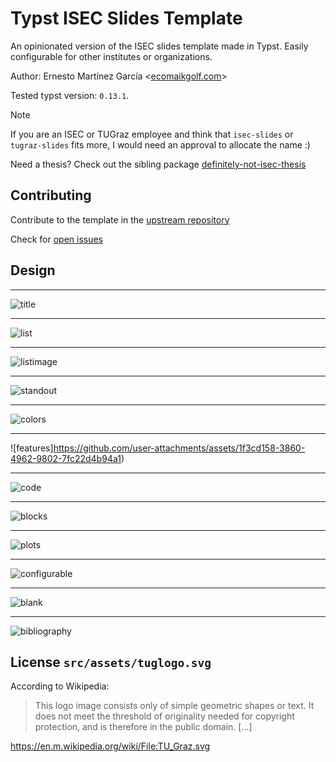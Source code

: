 # Typst ISEC Slides Template

An opinionated version of the ISEC slides template made in Typst. Easily configurable for other institutes or organizations.

Author: Ernesto Martínez García <[ecomaikgolf.com](https://ecomaikgolf.com)>

Tested typst version: `0.13.1`.

> [!NOTE]
> If you are an ISEC or TUGraz employee and think that `isec-slides` or
> `tugraz-slides` fits more, I would need an approval to allocate the name :)

Need a thesis? Check out the sibling package [definitely-not-isec-thesis](https://typst.app/universe/package/definitely-not-isec-thesis)

## Contributing

Contribute to the template in the [upstream repository](https://github.com/ecomaikgolf/typst-isec-slides-template)

Check for [open issues](https://github.com/ecomaikgolf/typst-isec-slides-template/issues)

## Design
---
![title](https://github.com/user-attachments/assets/d29f53ff-0622-45fe-9727-7d286e8d15b1)

---
![list](https://github.com/user-attachments/assets/27dc198d-714d-4ed6-ad2e-f39babcf4fce)

---
![listimage](https://github.com/user-attachments/assets/b16cb69b-c9a1-4f50-8fd5-e7c3b0a97617)

---
![standout](https://github.com/user-attachments/assets/179960f4-e909-4856-8aba-6beb7a91e3c5)

---
![colors](https://github.com/user-attachments/assets/312a013e-fd89-4b6a-921b-bbfe9f4fa565)

---
![features]https://github.com/user-attachments/assets/1f3cd158-3860-4962-9802-7fc22d4b94a1)

---
![code](https://github.com/user-attachments/assets/508abb37-8224-4ef8-9424-2f367981b91f)

---
![blocks](https://github.com/user-attachments/assets/e4214dc0-f434-40d2-b1fa-0463ef18d9b7)

---
![plots](https://github.com/user-attachments/assets/605a3bab-c040-4932-9777-03dffabb3a9f)

---
![configurable](https://github.com/user-attachments/assets/310a25e2-981c-40b3-bbcb-fc243cbb5983)

---
![blank](https://github.com/user-attachments/assets/7533e702-bba3-4462-add2-f2fbe1e50a20)

---
![bibliography](https://github.com/user-attachments/assets/6ad78bf1-8af1-43c3-ad15-192fdfd42aff)

## License `src/assets/tuglogo.svg`

According to Wikipedia:

> This logo image consists only of simple geometric shapes or text. It does not
> meet the threshold of originality needed for copyright protection, and is
> therefore in the public domain. [...]

https://en.m.wikipedia.org/wiki/File:TU_Graz.svg
